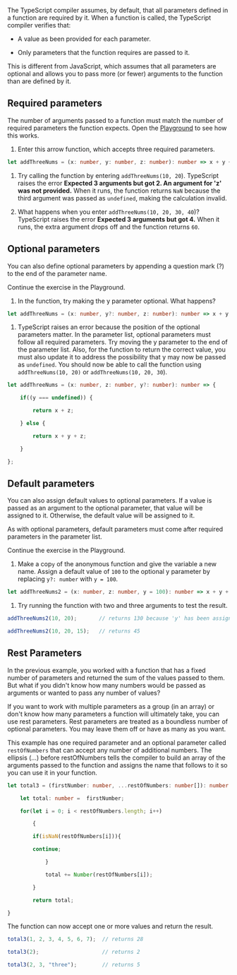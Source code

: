 The TypeScript compiler assumes, by default, that all parameters defined in a function are required by it. When a function is called, the TypeScript compiler verifies that:

- A value as been provided for each parameter.

- Only parameters that the function requires are passed to it.

This is different from JavaScript, which assumes that all parameters are optional and allows you to pass more (or fewer) arguments to the function than are defined by it.

## Required parameters

The number of arguments passed to a function must match the number of required parameters the function expects. Open the [Playground](https://www.typescriptlang.org/play) to see how this works.

1. Enter this arrow function, which accepts three required parameters.

```typescript
let addThreeNums = (x: number, y: number, z: number): number => x + y + z;

```

1. Try calling the function by entering `addThreeNums(10, 20`). TypeScript raises the error **Expected 3 arguments but got 2. An argument for 'z' was not provided.** When it runs, the function returns `NaN` because the third argument was passed as `undefined`, making the calculation invalid.

1. What happens when you enter `addThreeNums(10, 20, 30, 40`)? TypeScript raises the error **Expected 3 arguments but got 4.** When it runs, the extra argument drops off and the function returns `60`.

## Optional parameters

You can also define optional parameters by appending a question mark (?) to the end of the parameter name.

Continue the exercise in the Playground.

1. In the function, tr`y` making the y parameter optional. What happens?

```typescript
let addThreeNums = (x: number, y?: number, z: number): number => x + y + z;

```

1. T``y``peScript raises an error because the position of the optional parameters matter. In the parameter list, optional parameters must follow all required parameters. Try moving the y parameter to the end of the parameter list. Also, for the function to return the correct value, you must also update it to address the possibility that y may now be passed as `undefined`. You should now be able to call the function using `addThreeNums(10, 20)` or `addThreeNums(10, 20, 30`).

```typescript
let addThreeNums = (x: number, z: number, y?: number): number => {

    if((y === undefined)) {

        return x + z;

    } else {

        return x + y + z;

    }

};

```

## Default parameters

You can also assign default values to optional parameters. If a value is passed as an argument to the optional parameter, that value will be assigned to it. Otherwise, the default value will be assigned to it.

As with optional parameters, default parameters must come after required parameters in the parameter list.

Continue the exercise in the Playground.

1. Make a cop`y` of the anonymous function and give the variable a new name. Assign a default value of `100` to the optional y parameter by replacing `y?: number` with `y = 100`.

```typescript
let addThreeNums2 = (x: number, z: number, y = 100): number => x + y + z;

```

1. Try running the function with two and three arguments to test the result.

```typescript
addThreeNums2(10, 20);       // returns 130 because 'y' has been assigned the value 100

addThreeNums2(10, 20, 15);   // returns 45

```

## Rest Parameters

In the previous example, you worked with a function that has a fixed number of parameters and returned the sum of the values passed to them. But what if you didn't know how many numbers would be passed as arguments or wanted to pass any number of values?

If you want to work with multiple parameters as a group (in an array) or don't know how many parameters a function will ultimately take, you can use rest parameters. Rest parameters are treated as a boundless number of optional parameters. You may leave them off or have as many as you want.

This example has one required parameter and an optional parameter called ``restOfNumbers`` that can accept any number of additional numbers. The ellipsis (…) before restOfNumbers tells the compiler to build an array of the arguments passed to the function and assigns the name that follows to it so you can use it in your function.

```typescript
let total3 = (firstNumber: number, ...restOfNumbers: number[]): number => {

    let total: number =  firstNumber;

    for(let i = 0; i < restOfNumbers.length; i++)

        {

        if(isNaN(restOfNumbers[i])){

        continue;

            }

            total += Number(restOfNumbers[i]);

        }

        return total;

}

```

The function can now accept one or more values and return the result.

```typescript
total3(1, 2, 3, 4, 5, 6, 7);  // returns 28

total3(2);                    // returns 2

total3(2, 3, "three");        // returns 5

```

